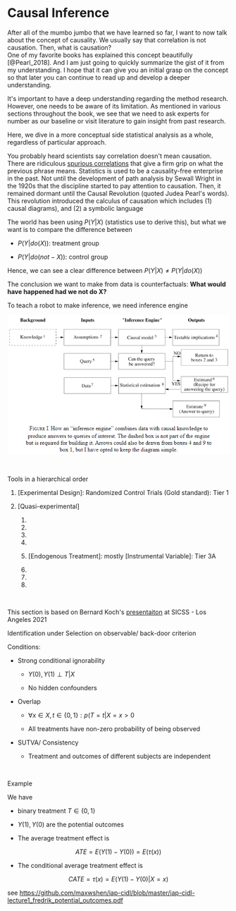# Causal Inference

After all of the mumbo jumbo that we have learned so far, I want to now talk about the concept of causality. We usually say that correlation is not causation. Then, what is causation?\
One of my favorite books has explained this concept beautifully [@Pearl_2018]. And I am just going to quickly summarize the gist of it from my understanding. I hope that it can give you an initial grasp on the concept so that later you can continue to read up and develop a deeper understanding.

It's important to have a deep understanding regarding the method research. However, one needs to be aware of its limitation. As mentioned in various sections throughout the book, we see that we need to ask experts for number as our baseline or visit literature to gain insight from past research.

Here, we dive in a more conceptual side statistical analysis as a whole, regardless of particular approach.

You probably heard scientists say correlation doesn't mean causation. There are ridiculous [spurious correlations](http://www.tylervigen.com/spurious-correlations) that give a firm grip on what the previous phrase means. Statistics is used to be a causality-free enterprise in the past. Not until the development of path analysis by Sewall Wright in the 1920s that the discipline started to pay attention to causation. Then, it remained dormant until the Causal Revolution (quoted Judea Pearl's words). This revolution introduced the calculus of causation which includes (1) causal diagrams), and (2) a symbolic language

The world has been using $P(Y|X)$ (statistics use to derive this), but what we want is to compare the difference between

-   $P(Y|do(X))$: treatment group

-   $P(Y|do(not-X))$: control group

Hence, we can see a clear difference between $P(Y|X) \neq P(Y|do(X))$

The conclusion we want to make from data is counterfactuals: **What would have happened had we not do X?**

To teach a robot to make inference, we need inference engine

![p. 12 [@Pearl_2018]](images/Figure%20I.png "Inference Engine")

<br>

Tools in a hierarchical order

1.  [Experimental Design]: Randomized Control Trials (Gold standard): Tier 1

2.  [Quasi-experimental]

    1.  

    2.  

    3.  

    4.  

    5.  [Endogenous Treatment]: mostly [Instrumental Variable]: Tier 3A

    6.  

    7.  

    8.  

<br>

This section is based on Bernard Koch's [presentaiton](https://www.youtube.com/watch?v=v9uf9rDYEMg&ab_channel=SummerInstituteinComputationalSocialScience) at SICSS - Los Angeles 2021

Identification under Selection on observable/ back-door criterion

Conditions:

-   Strong conditional ignorability

    -   $Y(0),Y(1) \perp T|X$

    -   No hidden confounders

-   Overlap

    -   $\forall x \in X, t \in \{0, 1\}: p (T = t | X = x> 0$

    -   All treatments have non-zero probability of being observed

-   SUTVA/ Consistency

    -   Treatment and outcomes of different subjects are independent

<br>

Example

We have

-   binary treatment $T \in \{ 0,1\}$

-   $Y(1), Y(0)$ are the potential outcomes

-   The average treatment effect is

$$
ATE = E(Y(1) - Y(0)) = E(\tau(x))
$$

-   The conditional average treatment effect is

$$
CATE = \tau(x) = E(Y(1) - Y(0)|X = x)
$$

see <https://github.com/maxwshen/iap-cidl/blob/master/iap-cidl-lecture1_fredrik_potential_outcomes.pdf>
